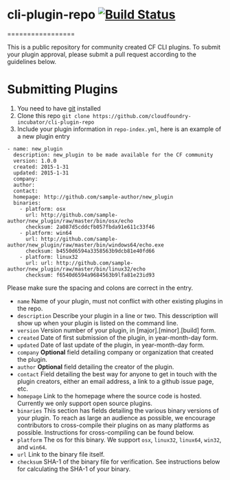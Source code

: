 # cli-plugin-repo [![Build Status](https://travis-ci.org/cloudfoundry-incubator/cli-plugin-repo.svg?branch=master)](https://travis-ci.org/cloudfoundry-incubator/cli-plugin-repo)
=================

This is a public repository for community created CF CLI plugins. To submit your plugin
approval, please submit a pull request according to the guidelines below.

Submitting Plugins
=================
1. You need to have [git](http://git-scm.com/downloads) installed
1. Clone this repo `git clone https://github.com/cloudfoundry-incubator/cli-plugin-repo`
1. Include your plugin information in `repo-index.yml`, here is an example of a new plugin entry
```
- name: new_plugin
  description: new_plugin to be made available for the CF community
  version: 1.0.0
  created: 2015-1-31
  updated: 2015-1-31
  company:
  author:
  contact:
  homepage: http://github.com/sample-author/new_plugin
  binaries:
    - platform: osx 
      url: http://github.com/sample-author/new_plugin/raw/master/bin/osx/echo
      checksum: 2a087d5cddcfb057fbda91e611c33f46
    - platform: win64 
      url: http://github.com/sample-author/new_plugin/raw/master/bin/windows64/echo.exe
      checksum: b4550d6594a3358563b9dcb81e40fd66
    - platform: linux32
      url: url: http://github.com/sample-author/new_plugin/raw/master/bin/linux32/echo
      checksum: f6540d6594a9684563b9lfa81e23id93
```
Please make sure the spacing and colons are correct in the entry.
- `name` Name of your plugin, must not conflict with other existing plugins in the repo.
- `description` Describe your plugin in a line or two. This desscription will show up when your plugin is listed on the command line.
- `version` Version number of your plugin, in [major].[minor].[build] form.
- `created` Date of first submission of the plugin, in year-month-day form.
- `updated` Date of last update of the plugin, in year-month-day form.
- `company` <b>Optional</b> field detailing company or organization that created the plugin.
- `author` <b>Optional</b> field detailing the creator of the plugin.
- `contact` Field detailing the best way for anyone to get in touch with the plugin creators, either an email address, a link to a github issue page, etc.
- `homepage` Link to the homepage where the source code is hosted. Currently we only support open source plugins.
- `binaries` This section has fields detailing the various binary versions of your plugin. To reach as large an audience as possible, we encourage contributors to cross-compile their plugins on as many platforms as possible. Instructions for cross-compiling can be found below.
 - `platform` The os for this binary. We support `osx`, `linux32`, `linux64`, `win32`, and `win64`.
 - `url` Link to the binary file itself.
 - `checksum` SHA-1 of the binary file for verification. See instructions below for calculating the SHA-1 of your binary.
